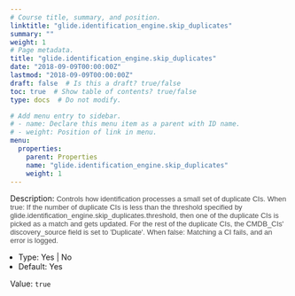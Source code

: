 ```yaml
---
# Course title, summary, and position.
linktitle: "glide.identification_engine.skip_duplicates"
summary: ""
weight: 1
# Page metadata.
title: "glide.identification_engine.skip_duplicates"
date: "2018-09-09T00:00:00Z"
lastmod: "2018-09-09T00:00:00Z"
draft: false  # Is this a draft? true/false
toc: true  # Show table of contents? true/false
type: docs  # Do not modify.

# Add menu entry to sidebar.
# - name: Declare this menu item as a parent with ID name.
# - weight: Position of link in menu.
menu:
  properties:
    parent: Properties
    name: "glide.identification_engine.skip_duplicates"
    weight: 1
---
```


Description: <span style = 'font-family: Arial; font-size: 13px; color: #4a4a4a;'>Controls how identification processes a small set of duplicate CIs. When true: If the number of duplicate CIs is less than the threshold specified by glide.identification_engine.skip_duplicates.threshold, then one of the duplicate CIs is picked as a match and gets updated. For the rest of the duplicate CIs, the CMDB_CIs' discovery_source field is set to 'Duplicate'. When false: Matching a CI fails, and an error is logged.<ul style='margin: 0px; padding-left:15px;'><li>Type: Yes | No</li><li>Default: Yes</li></ul></span>


Value: `true`